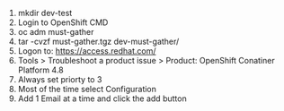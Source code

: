1.  mkdir dev-test
2.  Login to OpenShift CMD
3.  oc adm must-gather
4.  tar -cvzf must-gather.tgz dev-must-gather/
5.  Logon to:  https://access.redhat.com/
6.  Tools > Troubleshoot a product issue > Product: OpenShift Conatiner Platform 4.8
7. Always set priorty to 3
8. Most of the time select Configuration
9. Add 1 Email at a time and click the add button